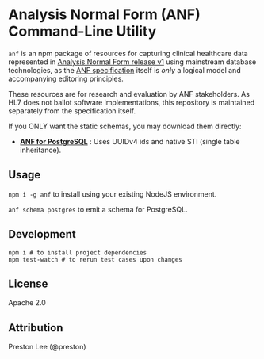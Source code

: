 # Analysis Normal Form (ANF) Command-Line Utility

`anf` is an npm package of resources for capturing clinical healthcare data represented in [Analysis Normal Form release v1](https://www.hl7.org/implement/standards/product_brief.cfm?product_id=523) using mainstream database technologies, as the [ANF specification](https://github.com/HL7/ANF) itself is _only_ a logical model and accompanying editoring principles.

These resources are for research and evaluation by ANF stakeholders. As HL7 does not ballot software implementations, this repository is maintained separately from the specification itself.

If you ONLY want the static schemas, you may download them directly:

* **[ANF for PostgreSQL](./src/schema/anf-postgres-sti.sql)** : Uses UUIDv4 ids and native STI (single table inheritance).


## Usage

`npm i -g anf` to install using your existing NodeJS environment.

`anf schema postgres` to emit a schema for PostgreSQL.

## Development

```shell
npm i # to install project dependencies
npm test-watch # to rerun test cases upon changes
```

## License

Apache 2.0

## Attribution

Preston Lee (@preston)
